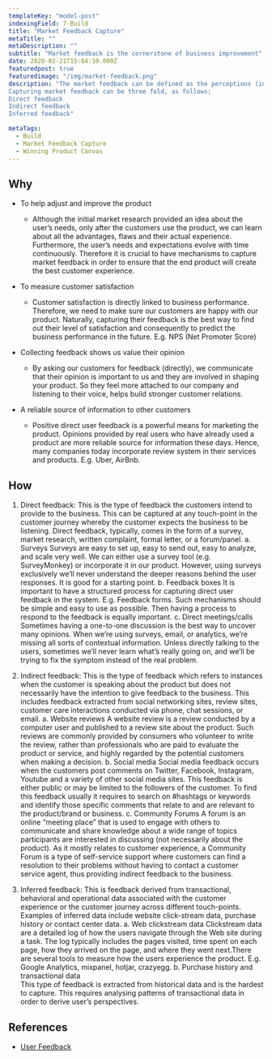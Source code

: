 ```yaml
---
templateKey: "model-post"
indexingField: 7-Build
title: "Market Feedback Capture"
metaTitle: ""
metaDescription: ""
subtitle: "Market feedback is the cornerstone of business improvement"
date: 2020-02-21T15:04:10.000Z
featuredpost: true
featuredimage: "/img/market-feedback.png"
description: "The market feedback can be defined as the perceptions (insights/opinions) of the current customers and potential customers about the product. The aim is to capture the way in which the product is regarded, understood, or interpreted by the target markets (groups of users at which the product is aimed). Such feedback information is used as a basis to adjust the product. 
Capturing market feedback can be three fold, as follows;
Direct feedback
Indirect feedback
Inferred feedback"

metaTags:
  - Build
  - Market Feedback Capture
  - Winning Product Canvas
---
```



## Why

- To help adjust and improve the product

  - Although the initial market research provided an idea about the user’s needs, only after the customers use the product, we can learn about all the advantages, flaws and their actual experience. Furthermore, the user’s needs and expectations evolve with time continuously. Therefore it is crucial to have mechanisms to capture market feedback in order to ensure that the end product will create the best customer experience.

- To measure customer satisfaction

  - Customer satisfaction is directly linked to business performance. Therefore, we need to make sure our customers are happy with our product. Naturally, capturing their feedback is the best way to find out their level of satisfaction and consequently to predict the business performance in the future. E.g. NPS (Net Promoter Score)

- Collecting feedback shows us value their opinion

  - By asking our customers for feedback (directly), we communicate that their opinion is important to us and they are involved in shaping your product. So they feel more attached to our company and listening to their voice, helps build stronger customer relations.

- A reliable source of information to other customers
  - Positive direct user feedback is a powerful means for marketing the product. Opinions provided by real users who have already used a product are more reliable source for information these days. Hence, many companies today incorporate review system in their services and products. E.g. Uber, AirBnb.

## How

1. Direct feedback: This is the type of feedback the customers intend to provide to the business. This can be captured at any touch-point in the customer journey whereby the customer expects the business to be listening. Direct feedback, typically, comes in the form of a survey, market research, written complaint, formal letter, or a forum/panel.
   a. Surveys
   Surveys are easy to set up, easy to send out, easy to analyze, and scale very well. We can either use a survey tool (e.g. SurveyMonkey) or incorporate it in our product. However, using surveys exclusively we’ll never understand the deeper reasons behind the user responses. It is good for a starting point.
   b. Feedback boxes
   It is important to have a structured process for capturing direct user feedback in the system. E.g. Feedback forms. Such mechanisms should be simple and easy to use as possible. Then having a process to respond to the feedback is equally important.
   c. Direct meetings/calls
   Sometimes having a one-to-one discussion is the best way to uncover many opinions. When we’re using surveys, email, or analytics, we’re missing all sorts of contextual information. Unless directly talking to the users, sometimes we’ll never learn what’s really going on, and we’ll be trying to fix the symptom instead of the real problem.

2. Indirect feedback: This is the type of feedback which refers to instances when the customer is speaking about the product but does not necessarily have the intention to give feedback to the business. This includes feedback extracted from social networking sites, review sites, customer care interactions conducted via phone, chat sessions, or email.
   a. Website reviews
   A website review is a review conducted by a computer user and published to a review site about the product. Such reviews are commonly provided by consumers who volunteer to write the review, rather than professionals who are paid to evaluate the product or service, and highly regarded by the potential customers when making a decision.
   b. Social media
   Social media feedback occurs when the customers post comments on Twitter, Facebook, Instagram, Youtube and a variety of other social media sites. This feedback is either public or may be limited to the followers of the customer. To find this feedback usually it requires to search on #hashtags or keywords and identify those specific comments that relate to and are relevant to the product/brand or business.
   c. Community Forums
   A forum is an online “meeting place” that is used to engage with others to communicate and share knowledge about a wide range of topics participants are interested in discussing (not necessarily about the product). As it mostly relates to customer experience, a Community Forum is a type of self-service support where customers can find a resolution to their problems without having to contact a customer service agent, thus providing indirect feedback to the business.

3. Inferred feedback: This is feedback derived from transactional, behavioral and operational data associated with the customer experience or the customer journey across different touch-points. Examples of inferred data include website click-stream data, purchase history or contact center data.
   a. Web clickstream data
   Clickstream data are a detailed log of how the users navigate through the Web site during a task. The log typically includes the pages visited, time spent on each page, how they arrived on the page, and where they went next.There are several tools to measure how the users experience the product. E.g. Google Analytics, mixpanel, hotjar, crazyegg.
   b. Purchase history and transactional data  
   This type of feedback is extracted from historical data and is the hardest to capture. This requires analysing patterns of transactional data in order to derive user’s perspectives.

## References

- [User Feedback](https://www.hotjar.com/blog/user-feedback/)
